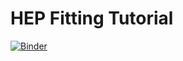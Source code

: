# HEP Fitting Tutorial

[![Binder](https://mybinder.org/badge_logo.svg)](https://mybinder.org/v2/gh/klieret/HEPFittingTutorial/master?filepath=examples%2Fjupyter_notebooks)


